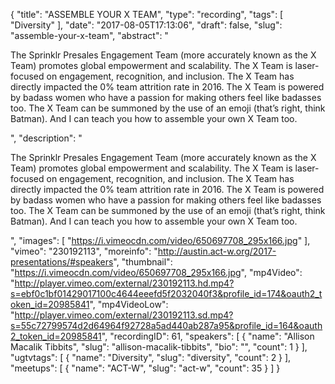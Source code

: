{
  "title": "ASSEMBLE YOUR X TEAM",
  "type": "recording",
  "tags": [
    "Diversity"
  ],
  "date": "2017-08-05T17:13:06",
  "draft": false,
  "slug": "assemble-your-x-team",
  "abstract": "<p>The Sprinklr Presales Engagement Team (more accurately known as the X Team) promotes global empowerment and scalability. The X Team is laser-focused on engagement, recognition, and inclusion. The X Team has directly impacted the 0% team attrition rate in 2016. The X Team is powered by badass women who have a passion for making others feel like badasses too. The X Team can be summoned by the use of an emoji (that’s right, think Batman). And I can teach you how to assemble your own X Team too.</p>",
  "description": "<p>The Sprinklr Presales Engagement Team (more accurately known as the X Team) promotes global empowerment and scalability. The X Team is laser-focused on engagement, recognition, and inclusion. The X Team has directly impacted the 0% team attrition rate in 2016. The X Team is powered by badass women who have a passion for making others feel like badasses too. The X Team can be summoned by the use of an emoji (that’s right, think Batman). And I can teach you how to assemble your own X Team too.</p>",
  "images": [
    "https://i.vimeocdn.com/video/650697708_295x166.jpg"
  ],
  "vimeo": "230192113",
  "moreinfo": "http://austin.act-w.org/2017-presentations/#speakers",
  "thumbnail": "https://i.vimeocdn.com/video/650697708_295x166.jpg",
  "mp4Video": "http://player.vimeo.com/external/230192113.hd.mp4?s=ebf0c1bf01429017100c4644eeefd5f2032040f3&profile_id=174&oauth2_token_id=20985841",
  "mp4VideoLow": "http://player.vimeo.com/external/230192113.sd.mp4?s=55c72799574d2d64964f92728a5ad440ab287a95&profile_id=164&oauth2_token_id=20985841",
  "recordingID": 61,
  "speakers": [
    {
      "name": "Allison Macalik Tibbits",
      "slug": "allison-macalik-tibbits",
      "bio": "",
      "count": 1
    }
  ],
  "ugtvtags": [
    {
      "name": "Diversity",
      "slug": "diversity",
      "count": 2
    }
  ],
  "meetups": [
    {
      "name": "ACT-W",
      "slug": "act-w",
      "count": 35
    }
  ]
}